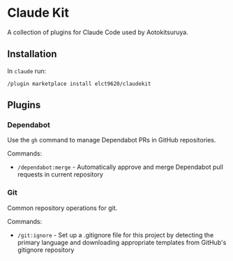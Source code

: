 Claude Kit
===

A collection of plugins for Claude Code used by Aotokitsuruya.

## Installation

In `claude` run:

```
/plugin marketplace install elct9620/claudekit
```

## Plugins

### Dependabot

Use the `gh` command to manage Dependabot PRs in GitHub repositories.

Commands:
- `/dependabot:merge` - Automatically approve and merge Dependabot pull requests in current repository

### Git

Common repository operations for git.

Commands:
- `/git:ignore` - Set up a .gitignore file for this project by detecting the primary language and downloading appropriate templates from GitHub's gitignore repository

